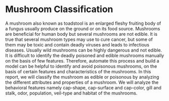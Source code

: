 # Mushroom Classification 
A mushroom also known as toadstool is an enlarged fleshy fruiting body of a fungus usually produce on the ground or on its food source. Mushrooms are beneficial for human body but several mushrooms are not edible. It is true that several mushroom types may use to cure cancer, but some of them may be toxic and contain deadly viruses and leads to infectious diseases. Usually wild mushrooms can be highly dangerous and not edible. It is difficult to identify the deadly poisoned and edible mushrooms manually on the basis of few features. Therefore, automate this process and build a model can be helpful to identify and avoid poisonous mushrooms, on the basis of certain features and characteristics of the mushrooms. In this report, we will classify the mushroom as edible or poisonous by analyzing the different attributes and properties of a mushroom. We will analyze the behavioral features namely cap-shape, cap-surface and cap-color, gill and stalk, odor, population, veil-type and habitat of the mushrooms.
